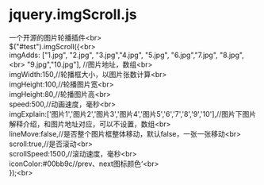 # jquery.imgScroll.js
一个开源的图片轮播插件\<br>  
$("#test").imgScroll({\<br>  
      imgAdds: ["1.jpg", "2.jpg", "3.jpg","4.jpg", "5.jpg", "6.jpg","7.jpg", "8.jpg",\<br>   "9.jpg","10.jpg"], //图片地址，数组\<br>  
      imgWidth:150,//轮播框大小，以图片张数计算\<br>  
			imgHeight:100,//轮播图片宽\<br>  
			imgHeight:80,//轮播图片高\<br>  
			speed:500,//动画速度，毫秒\<br>  
			imgExplain:['图片1','图片2','图片3','图片4','图片5','6','7','8','9','10'],//图片下图片解释介绍，和图片地址对应，可以不设置，数组\<br>  
			lineMove:false,//是否整个图片框整体移动，默认false，一张一张移动\<br>  
			scroll:true,//是否滚动\<br>  
			scrollSpeed:1500,//滚动速度，毫秒\<br>  
			iconColor:#00bb9c//prev、next图标颜色‘\<br>  
	});\<br>  
